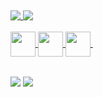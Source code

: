 ##

<div>
  <a href="https://github.com/gothlul">
  <img heigth="180em" align="top" src="https://github-readme-stats.vercel.app/api?username=gothlul&show_icons=true&theme=dark&include_all_commits=true&cont_private=true"/>
  <img heigth="180em" align="top" src="https://github-readme-stats.vercel.app/api/top-langs?username=gothlul&layout=compact&langs_count=16&theme=dark"/>
</div><br>

<div>
  <img align="center" width="40px" src="https://cdn.jsdelivr.net/gh/devicons/devicon/icons/html5/html5-original.svg" />
  <img align="center" width="40px" src="https://cdn.jsdelivr.net/gh/devicons/devicon/icons/css3/css3-original.svg" />
  <img align="center" width="40px" src="https://cdn.jsdelivr.net/gh/devicons/devicon/icons/cplusplus/cplusplus-original.svg" />
  <img gif >
</div>

##

<div>
  <a href="https://www.linkedin.com/in/lucas-rasoppi-6b8000207/" target="_blank"><img align="center" src="https://img.shields.io/badge/LinkedIn-0077B5?style=for-the-badge&logo=linkedin&logoColor=white" /></a>
  <a href="mailto:lrasoppi11@gmail.com" target="_blank"><img align="center" src="https://img.shields.io/badge/Gmail-D14836?style=for-the-badge&logo=gmail&logoColor=white" /></a>
</div>
  
 ##
  

